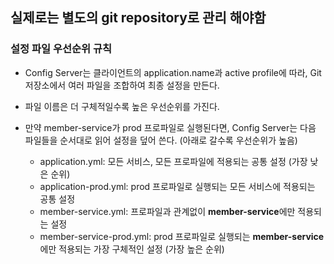 ## 실제로는 별도의 git repository로 관리 해야함

### 설정 파일 우선순위 규칙
- Config Server는 클라이언트의 application.name과 active profile에 따라, Git 저장소에서 여러 파일을 조합하여 최종 설정을 만든다.
- 파일 이름은 더 구체적일수록 높은 우선순위를 가진다.
- 만약 member-service가 prod 프로파일로 실행된다면, Config Server는 다음 파일들을 순서대로 읽어 설정을 덮어 쓴다. (아래로 갈수록 우선순위가 높음)

  - application.yml: 모든 서비스, 모든 프로파일에 적용되는 공통 설정 (가장 낮은 순위)
  - application-prod.yml: prod 프로파일로 실행되는 모든 서비스에 적용되는 공통 설정
  - member-service.yml: 프로파일과 관계없이 **member-service**에만 적용되는 설정
  - member-service-prod.yml: prod 프로파일로 실행되는 **member-service**에만 적용되는 가장 구체적인 설정 (가장 높은 순위)